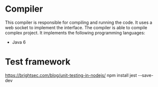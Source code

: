 # Compiler
This compiler is responsible for compiling and running the code. It uses a web socket to implement the interface. The compiler is able to compile complex project. It implements the following programming languages:
- Java 6

# Test framework
https://brightsec.com/blog/unit-testing-in-nodejs/
npm install jest --save-dev